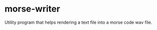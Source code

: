 morse-writer
============

Utility program that helps rendering a text file into a morse code wav file.
